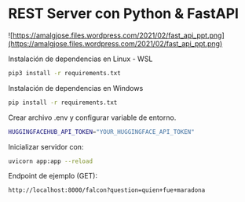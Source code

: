 # REST Server con Python & FastAPI

![https://amalgjose.files.wordpress.com/2021/02/fast_api_ppt.png](https://amalgjose.files.wordpress.com/2021/02/fast_api_ppt.png)

Instalación de dependencias en Linux - WSL
```bash
pip3 install -r requirements.txt
```

Instalación de dependencias en Windows
```bash
pip install -r requirements.txt
```

Crear archivo .env y configurar variable de entorno.

```bash
HUGGINGFACEHUB_API_TOKEN="YOUR_HUGGINGFACE_API_TOKEN"
```

Inicializar servidor con:
```bash
uvicorn app:app --reload
```

Endpoint de ejemplo (GET):
```bash
http://localhost:8000/falcon?question=quien+fue+maradona
```